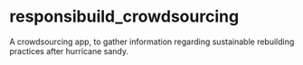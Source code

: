 responsibuild_crowdsourcing
===========================

A crowdsourcing app, to gather information regarding sustainable rebuilding practices after hurricane sandy.
